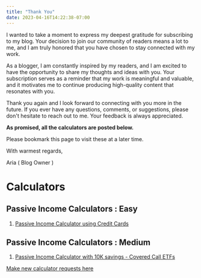 ```yaml
---
title: "Thank You"
date: 2023-04-16T14:22:38-07:00
---
```

I wanted to take a moment to express my deepest gratitude for subscribing to my blog. Your decision to join our community of readers means a lot to me, and I am truly honored that you have chosen to stay connected with my work.

As a blogger, I am constantly inspired by my readers, and I am excited to have the opportunity to share my thoughts and ideas with you. Your subscription serves as a reminder that my work is meaningful and valuable, and it motivates me to continue producing high-quality content that resonates with you.

Thank you again and I look forward to connecting with you more in the future. If you ever have any questions, comments, or suggestions, please don't hesitate to reach out to me. Your feedback is always appreciated.

**As promised, all the calculators are posted below.**

Please bookmark this page to visit these at a later time.

With warmest regards,

Aria ( Blog Owner )

# Calculators

## Passive Income Calculators : Easy

1. [Passive Income Calculator using Credit Cards](https://docs.google.com/spreadsheets/d/1Mhdh2HpYxMD0D2Wn_3wh8SoCt0VjEGkTWt4YvEhh29Q/edit?usp=sharing)


## Passive Income Calculators : Medium

1. [Passive Income Calculator with 10K savings - Covered Call ETFs](https://docs.google.com/spreadsheets/d/1bPF43BYoDUY0sgg6mWf6d0iNbnbK6yRRuEl6vLk_eT0/edit?usp=sharing)

[Make new calculator requests here](/request-new-calculators/)

